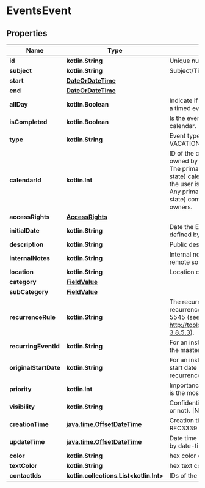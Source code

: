 
# EventsEvent

## Properties
Name | Type | Description | Notes
------------ | ------------- | ------------- | -------------
**id** | **kotlin.String** | Unique numerical identifier. | 
**subject** | **kotlin.String** | Subject/Title of the Event. | 
**start** | [**DateOrDateTime**](DateOrDateTime.md) |  | 
**end** | [**DateOrDateTime**](DateOrDateTime.md) |  | 
**allDay** | **kotlin.Boolean** | Indicate if the event is an all-day event or a timed event. | 
**isCompleted** | **kotlin.Boolean** | Is the event part of a completed/done calendar. | 
**type** | **kotlin.String** | Event type (CALL, LETTER, MEETING, VACATION, FILE, NOTE) | 
**calendarId** | **kotlin.Int** | ID of the calendar owning this Event. If owned by many users, calendarId will be - The primary ( or completed depending on state) calendar ID of the connected user if the user is the he is one of the owners. - Any primary ( or completed depending on state) completed calendar ID of one of the owners. | 
**accessRights** | [**AccessRights**](AccessRights.md) |  | 
**initialDate** | **kotlin.String** | Date the Event was initially scheduled. As defined by full-date - RFC3339 |  [optional]
**description** | **kotlin.String** | Public description of the Event. |  [optional]
**internalNotes** | **kotlin.String** | Internal notes on the Event. Not synced on remote sources. |  [optional]
**location** | **kotlin.String** | Location of the event in free-text form. |  [optional]
**category** | [**FieldValue**](FieldValue.md) |  |  [optional]
**subCategory** | [**FieldValue**](FieldValue.md) |  |  [optional]
**recurrenceRule** | **kotlin.String** | The recurrence rule for this event. The recurrence is a string conform to RFC 5545 (see RRULE http://tools.ietf.org/html/rfc5545#section-3.8.5.3). |  [optional]
**recurringEventId** | **kotlin.String** | For an instance of recurring event, ID of the master event. |  [optional]
**originalStartDate** | **kotlin.String** | For an instance of recurring event, original start date of the event according to the recurrence rule. |  [optional]
**priority** | **kotlin.Int** | Importance/Priority of an event or task. 5 is the most important. |  [optional]
**visibility** | **kotlin.String** | Confidentiality level of the Event (private or not). [NORMAL, PRIVATE] |  [optional]
**creationTime** | [**java.time.OffsetDateTime**](java.time.OffsetDateTime.md) | Creation time. As defined by date-time - RFC3339 |  [optional]
**updateTime** | [**java.time.OffsetDateTime**](java.time.OffsetDateTime.md) | Date time of last modification. As defined by date-time - RFC3339 |  [optional]
**color** | **kotlin.String** | hex color of this event background |  [optional]
**textColor** | **kotlin.String** | hex text color of this event |  [optional]
**contactIds** | **kotlin.collections.List&lt;kotlin.Int&gt;** | IDs of the contacts linked to this Event |  [optional]



